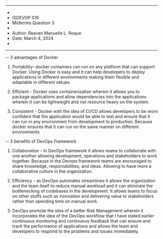 ***********************************************************************
*
* ISDEVOP S16
* Midterms Question 3
*
* Author: Reaven Manuelle L. Roque
* Date: March 4, 2024
*
**********************************************************************


-- 3 advantages of Docker

1. Portability- docker containers can run on any platform that can support Docker. Using Docker is easy and it can help developers to deploy applications in different environments making them flexible and adaptable in different setups

2. Efficient - Docker uses containerization wherein it allows you to package applications and allow dependencies into the applications wherein it can be lightweight and not resource heavy on the system. 

3. Consistent - Docker with the idea of CI/CD allows developers to be more confident that the application would be able to test and ensure that it can run in any environment from development to production. Because docker ensures that it can run on the same manner on different environments

-- 3 benefits of DevOps Framework

1. Collaboration - In DevOps framework it allows teams to collaborate with one another allowing development, operations and stakeholders to work together. Because in the Devops framework teams are encouraged to share knowledge, responsibilities, and ideas. Allowing to have more a collaborative culture in the organization.

2. Efficiency - as DevOps automates streamlines it allows the organization and the team itself to reduce manual workload and it can eliminate the bottlenecking of codebases in the development. It allows teams to focus on other stuffs such as innovation and delivering value to stakeholders rather than spending time on manual work.

3. DevOps promote the idea of a better Risk Management wherein it incorporates the idea of the DevOps workflow that I have stated earlier continuous monitoring and continuous feedback that can ensure and track the performance of applications and allows the team and developers to respond to the problems and issues immediately.